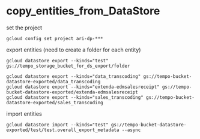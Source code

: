 # copy_entities_from_DataStore
set the project
```
gcloud config set project ari-dp-***
```
export entities (need to create a folder for each entity)
```
gcloud datastore export --kinds="test" gs://tempo_storage_bucket_for_ds_export/folder
```
```
gcloud datastore export --kinds="data_transcoding" gs://tempo-bucket-datastore-exported/data_transcoding
gcloud datastore export --kinds="extenda-edmsalesreceipt" gs://tempo-bucket-datastore-exported/extenda-edmsalesreceipt
gcloud datastore export --kinds="sales_transcoding" gs://tempo-bucket-datastore-exported/sales_transcoding
```

import entities
```
gcloud datastore import --kinds="test" gs://tempo-bucket-datastore-exported/test/test.overall_export_metadata --async
```
